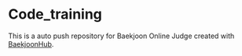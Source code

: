 # Code_training
This is a auto push repository for Baekjoon Online Judge created with [BaekjoonHub](https://github.com/BaekjoonHub/BaekjoonHub).

